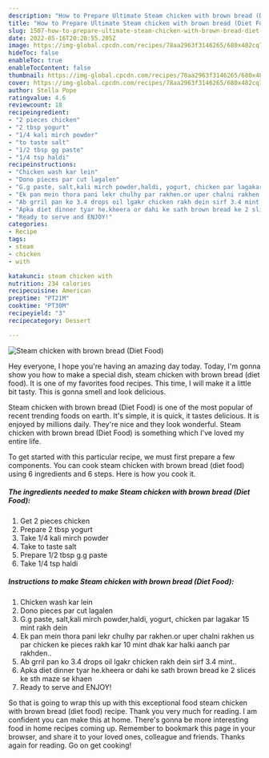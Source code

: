 ```yaml
---
description: "How to Prepare Ultimate Steam chicken with brown bread (Diet Food)"
title: "How to Prepare Ultimate Steam chicken with brown bread (Diet Food)"
slug: 1507-how-to-prepare-ultimate-steam-chicken-with-brown-bread-diet-food
date: 2022-05-16T20:20:55.205Z
image: https://img-global.cpcdn.com/recipes/78aa2963f3146265/680x482cq70/steam-chicken-with-brown-bread-diet-food-recipe-main-photo.jpg
hideToc: false
enableToc: true
enableTocContent: false
thumbnail: https://img-global.cpcdn.com/recipes/78aa2963f3146265/680x482cq70/steam-chicken-with-brown-bread-diet-food-recipe-main-photo.jpg
cover: https://img-global.cpcdn.com/recipes/78aa2963f3146265/680x482cq70/steam-chicken-with-brown-bread-diet-food-recipe-main-photo.jpg
author: Stella Pope
ratingvalue: 4.6
reviewcount: 18
recipeingredient:
- "2 pieces chicken"
- "2 tbsp yogurt"
- "1/4 kali mirch powder"
- "to taste salt"
- "1/2 tbsp gg paste"
- "1/4 tsp haldi"
recipeinstructions:
- "Chicken wash kar lein"
- "Dono pieces par cut lagalen"
- "G.g paste, salt,kali mirch powder,haldi, yogurt, chicken par lagakar 15 mint rakh dein"
- "Ek pan mein thora pani lekr chulhy par rakhen.or uper chalni rakhen us par chicken ke pieces rakh kar 10 mint dhak kar halki aanch par rakhden.."
- "Ab grril pan ko 3.4 drops oil lgakr chicken rakh dein sirf 3.4 mint.."
- "Apka diet dinner tyar he.kheera or dahi ke sath brown bread ke 2 slices ke sth maze se khaen"
- "Ready to serve and ENJOY!"
categories:
- Recipe
tags:
- steam
- chicken
- with

katakunci: steam chicken with 
nutrition: 234 calories
recipecuisine: American
preptime: "PT21M"
cooktime: "PT30M"
recipeyield: "3"
recipecategory: Dessert

---
```



![Steam chicken with brown bread (Diet Food)](https://img-global.cpcdn.com/recipes/78aa2963f3146265/680x482cq70/steam-chicken-with-brown-bread-diet-food-recipe-main-photo.jpg)

Hey everyone, I hope you're having an amazing day today. Today, I'm gonna show you how to make a special dish, steam chicken with brown bread (diet food). It is one of my favorites food recipes. This time, I will make it a little bit tasty. This is gonna smell and look delicious.

Steam chicken with brown bread (Diet Food) is one of the most popular of recent trending foods on earth. It's simple, it is quick, it tastes delicious. It is enjoyed by millions daily. They're nice and they look wonderful. Steam chicken with brown bread (Diet Food) is something which I've loved my entire life.




To get started with this particular recipe, we must first prepare a few components. You can cook steam chicken with brown bread (diet food) using 6 ingredients and 6 steps. Here is how you cook it.

<!--inarticleads1-->

##### The ingredients needed to make Steam chicken with brown bread (Diet Food):

1. Get 2 pieces chicken
1. Prepare 2 tbsp yogurt
1. Take 1/4 kali mirch powder
1. Take to taste salt
1. Prepare 1/2 tbsp g.g paste
1. Take 1/4 tsp haldi




<!--inarticleads2-->

##### Instructions to make Steam chicken with brown bread (Diet Food):

1. Chicken wash kar lein
1. Dono pieces par cut lagalen
1. G.g paste, salt,kali mirch powder,haldi, yogurt, chicken par lagakar 15 mint rakh dein
1. Ek pan mein thora pani lekr chulhy par rakhen.or uper chalni rakhen us par chicken ke pieces rakh kar 10 mint dhak kar halki aanch par rakhden..
1. Ab grril pan ko 3.4 drops oil lgakr chicken rakh dein sirf 3.4 mint..
1. Apka diet dinner tyar he.kheera or dahi ke sath brown bread ke 2 slices ke sth maze se khaen
1. Ready to serve and ENJOY!



So that is going to wrap this up with this exceptional food steam chicken with brown bread (diet food) recipe. Thank you very much for reading. I am confident you can make this at home. There's gonna be more interesting food in home recipes coming up. Remember to bookmark this page in your browser, and share it to your loved ones, colleague and friends. Thanks again for reading. Go on get cooking!
